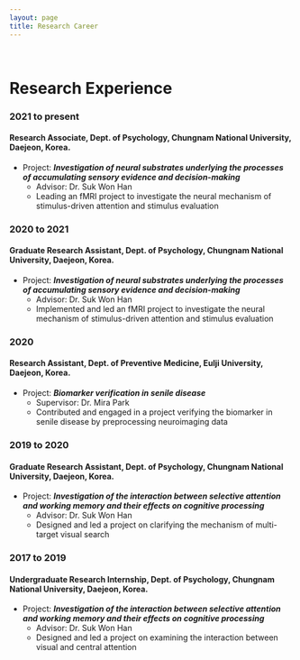 ```yaml
---
layout: page
title: Research Career
---
```


<br/>

# Research Experience

### 2021 to present
#### Research Associate, Dept. of Psychology, Chungnam National University, Daejeon, Korea.

* Project: _**Investigation of neural substrates underlying the processes of accumulating sensory evidence and decision-making**_
  * Advisor: Dr. Suk Won Han
  * Leading an fMRI project to investigate the neural mechanism of stimulus-driven attention and stimulus evaluation

### 2020 to 2021
#### Graduate Research Assistant, Dept. of Psychology, Chungnam National University, Daejeon, Korea.

* Project: _**Investigation of neural substrates underlying the processes of accumulating sensory evidence and decision-making**_
  * Advisor: Dr. Suk Won Han
  * Implemented and led an fMRI project to investigate the neural mechanism of stimulus-driven attention and stimulus evaluation

### 2020
#### Research Assistant, Dept. of Preventive Medicine, Eulji University, Daejeon, Korea.

* Project: _**Biomarker verification in senile disease**_
  * Supervisor: Dr. Mira Park
  * Contributed and engaged in a project verifying the biomarker in senile disease by preprocessing neuroimaging data

### 2019 to 2020
#### Graduate Research Assistant, Dept. of Psychology, Chungnam National University, Daejeon, Korea.

* Project: _**Investigation of the interaction between selective attention and working memory and their effects on cognitive processing**_
  * Advisor: Dr. Suk Won Han
  * Designed and led a project on clarifying the mechanism of multi-target visual search

### 2017 to 2019
#### Undergraduate Research Internship, Dept. of Psychology, Chungnam National University, Daejeon, Korea.

* Project: _**Investigation of the interaction between selective attention and working memory and their effects on cognitive processing**_
  * Advisor: Dr. Suk Won Han
  * Designed and led a project on examining the interaction between visual and central attention

<br/>

